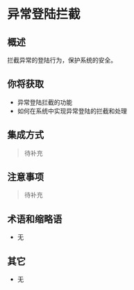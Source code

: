 # 异常登陆拦截

## 概述

拦截异常的登陆行为，保护系统的安全。

## 你将获取

- 异常登陆拦截的功能
- 如何在系统中实现异常登陆的拦截和处理


## 集成方式

> 待补充

## 注意事项

> 待补充

## 术语和缩略语

- 无

## 其它

- 无
